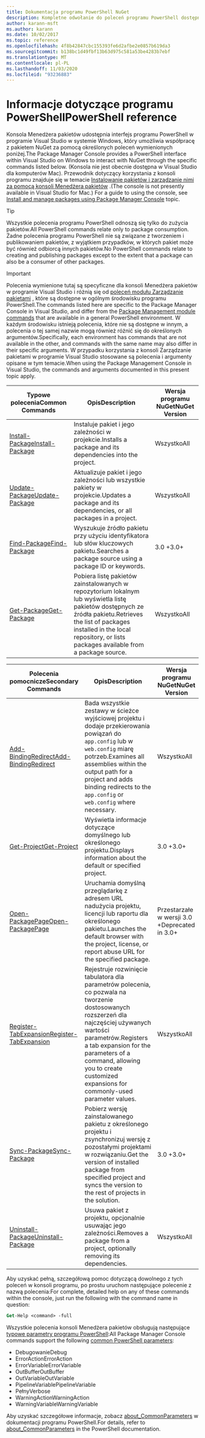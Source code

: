 ```yaml
---
title: Dokumentacja programu PowerShell NuGet
description: Kompletne odwołanie do poleceń programu PowerShell dostępnych w konsoli Menedżera pakietów NuGet w programie Visual Studio.
author: karann-msft
ms.author: karann
ms.date: 10/02/2017
ms.topic: reference
ms.openlocfilehash: 4f8b42847cbc155393fe6d2afbe2e0857b619da3
ms.sourcegitcommit: b138bc1d49fbf13b63d975c581a53be4283b7ebf
ms.translationtype: MT
ms.contentlocale: pl-PL
ms.lasthandoff: 11/03/2020
ms.locfileid: "93236883"
---
```

# <a name="powershell-reference"></a><span data-ttu-id="c9d2c-103">Informacje dotyczące programu PowerShell</span><span class="sxs-lookup"><span data-stu-id="c9d2c-103">PowerShell reference</span></span>

<span data-ttu-id="c9d2c-104">Konsola Menedżera pakietów udostępnia interfejs programu PowerShell w programie Visual Studio w systemie Windows, który umożliwia współpracę z pakietem NuGet za pomocą określonych poleceń wymienionych poniżej.</span><span class="sxs-lookup"><span data-stu-id="c9d2c-104">The Package Manager Console provides a PowerShell interface within Visual Studio on Windows to interact with NuGet through the specific commands listed below.</span></span> <span data-ttu-id="c9d2c-105">(Konsola nie jest obecnie dostępna w Visual Studio dla komputerów Mac). Przewodnik dotyczący korzystania z konsoli programu znajduje się w temacie [Instalowanie pakietów i zarządzanie nimi za pomocą konsoli Menedżera pakietów](../consume-packages/install-use-packages-powershell.md) .</span><span class="sxs-lookup"><span data-stu-id="c9d2c-105">(The console is not presently available in Visual Studio for Mac.) For a guide to using the console, see [Install and manage packages using Package Manager Console](../consume-packages/install-use-packages-powershell.md) topic.</span></span>

> [!Tip]
> <span data-ttu-id="c9d2c-106">Wszystkie polecenia programu PowerShell odnoszą się tylko do zużycia pakietów.</span><span class="sxs-lookup"><span data-stu-id="c9d2c-106">All PowerShell commands relate only to package consumption.</span></span> <span data-ttu-id="c9d2c-107">Żadne polecenia programu PowerShell nie są związane z tworzeniem i publikowaniem pakietów, z wyjątkiem przypadków, w których pakiet może być również odbiorcą innych pakietów.</span><span class="sxs-lookup"><span data-stu-id="c9d2c-107">No PowerShell commands relate to creating and publishing packages except to the extent that a package can also be a consumer of other packages.</span></span>

> [!Important]
> <span data-ttu-id="c9d2c-108">Polecenia wymienione tutaj są specyficzne dla konsoli Menedżera pakietów w programie Visual Studio i różnią się od [poleceń modułu Zarządzanie pakietami](/powershell/module/packagemanagement/?view=powershell-6) , które są dostępne w ogólnym środowisku programu PowerShell.</span><span class="sxs-lookup"><span data-stu-id="c9d2c-108">The commands listed here are specific to the Package Manager Console in Visual Studio, and differ from the [Package Management module commands](/powershell/module/packagemanagement/?view=powershell-6) that are available in a general PowerShell environment.</span></span> <span data-ttu-id="c9d2c-109">W każdym środowisku istnieją polecenia, które nie są dostępne w innym, a polecenia o tej samej nazwie mogą również różnić się do określonych argumentów.</span><span class="sxs-lookup"><span data-stu-id="c9d2c-109">Specifically, each environment has commands that are not available in the other, and commands with the same name may also differ in their specific arguments.</span></span> <span data-ttu-id="c9d2c-110">W przypadku korzystania z konsoli Zarządzanie pakietami w programie Visual Studio stosowane są polecenia i argumenty opisane w tym temacie.</span><span class="sxs-lookup"><span data-stu-id="c9d2c-110">When using the Package Management Console in Visual Studio, the commands and arguments documented in this present topic apply.</span></span>

| <span data-ttu-id="c9d2c-111">Typowe polecenia</span><span class="sxs-lookup"><span data-stu-id="c9d2c-111">Common Commands</span></span> | <span data-ttu-id="c9d2c-112">Opis</span><span class="sxs-lookup"><span data-stu-id="c9d2c-112">Description</span></span> | <span data-ttu-id="c9d2c-113">Wersja programu NuGet</span><span class="sxs-lookup"><span data-stu-id="c9d2c-113">NuGet Version</span></span> |
| --- | --- | --- |
| [<span data-ttu-id="c9d2c-114">Install-Package</span><span class="sxs-lookup"><span data-stu-id="c9d2c-114">Install-Package</span></span>](ps-reference/ps-ref-install-package.md) | <span data-ttu-id="c9d2c-115">Instaluje pakiet i jego zależności w projekcie.</span><span class="sxs-lookup"><span data-stu-id="c9d2c-115">Installs a package and its dependencies into the project.</span></span> | <span data-ttu-id="c9d2c-116">Wszystko</span><span class="sxs-lookup"><span data-stu-id="c9d2c-116">All</span></span> |
| [<span data-ttu-id="c9d2c-117">Update-Package</span><span class="sxs-lookup"><span data-stu-id="c9d2c-117">Update-Package</span></span>](ps-reference/ps-ref-update-package.md) | <span data-ttu-id="c9d2c-118">Aktualizuje pakiet i jego zależności lub wszystkie pakiety w projekcie.</span><span class="sxs-lookup"><span data-stu-id="c9d2c-118">Updates a package and its dependencies, or all packages in a project.</span></span> | <span data-ttu-id="c9d2c-119">Wszystko</span><span class="sxs-lookup"><span data-stu-id="c9d2c-119">All</span></span> |
| [<span data-ttu-id="c9d2c-120">Find-Package</span><span class="sxs-lookup"><span data-stu-id="c9d2c-120">Find-Package</span></span>](ps-reference/ps-ref-find-package.md) | <span data-ttu-id="c9d2c-121">Wyszukuje źródło pakietu przy użyciu identyfikatora lub słów kluczowych pakietu.</span><span class="sxs-lookup"><span data-stu-id="c9d2c-121">Searches a package source using a package ID or keywords.</span></span> | <span data-ttu-id="c9d2c-122">3.0 +</span><span class="sxs-lookup"><span data-stu-id="c9d2c-122">3.0+</span></span> |
| [<span data-ttu-id="c9d2c-123">Get-Package</span><span class="sxs-lookup"><span data-stu-id="c9d2c-123">Get-Package</span></span>](ps-reference/ps-ref-get-package.md) | <span data-ttu-id="c9d2c-124">Pobiera listę pakietów zainstalowanych w repozytorium lokalnym lub wyświetla listę pakietów dostępnych ze źródła pakietu.</span><span class="sxs-lookup"><span data-stu-id="c9d2c-124">Retrieves the list of packages installed in the local repository, or lists packages available from a package source.</span></span> | <span data-ttu-id="c9d2c-125">Wszystko</span><span class="sxs-lookup"><span data-stu-id="c9d2c-125">All</span></span> |

| <span data-ttu-id="c9d2c-126">Polecenia pomocnicze</span><span class="sxs-lookup"><span data-stu-id="c9d2c-126">Secondary Commands</span></span> | <span data-ttu-id="c9d2c-127">Opis</span><span class="sxs-lookup"><span data-stu-id="c9d2c-127">Description</span></span> | <span data-ttu-id="c9d2c-128">Wersja programu NuGet</span><span class="sxs-lookup"><span data-stu-id="c9d2c-128">NuGet Version</span></span> |
| --- | --- | --- |
| [<span data-ttu-id="c9d2c-129">Add-BindingRedirect</span><span class="sxs-lookup"><span data-stu-id="c9d2c-129">Add-BindingRedirect</span></span>](ps-reference/ps-ref-add-bindingredirect.md) | <span data-ttu-id="c9d2c-130">Bada wszystkie zestawy w ścieżce wyjściowej projektu i dodaje przekierowania powiązań do `app.config` lub w `web.config` miarę potrzeb.</span><span class="sxs-lookup"><span data-stu-id="c9d2c-130">Examines all assemblies within the output path for a project and adds binding redirects to the `app.config` or `web.config` where necessary.</span></span> | <span data-ttu-id="c9d2c-131">Wszystko</span><span class="sxs-lookup"><span data-stu-id="c9d2c-131">All</span></span> |
| [<span data-ttu-id="c9d2c-132">Get-Project</span><span class="sxs-lookup"><span data-stu-id="c9d2c-132">Get-Project</span></span>](ps-reference/ps-ref-get-project.md) | <span data-ttu-id="c9d2c-133">Wyświetla informacje dotyczące domyślnego lub określonego projektu.</span><span class="sxs-lookup"><span data-stu-id="c9d2c-133">Displays information about the default or specified project.</span></span> | <span data-ttu-id="c9d2c-134">3.0 +</span><span class="sxs-lookup"><span data-stu-id="c9d2c-134">3.0+</span></span> |
| [<span data-ttu-id="c9d2c-135">Open-PackagePage</span><span class="sxs-lookup"><span data-stu-id="c9d2c-135">Open-PackagePage</span></span>](ps-reference/ps-ref-open-packagepage.md) | <span data-ttu-id="c9d2c-136">Uruchamia domyślną przeglądarkę z adresem URL nadużycia projektu, licencji lub raportu dla określonego pakietu.</span><span class="sxs-lookup"><span data-stu-id="c9d2c-136">Launches the default browser with the project, license, or report abuse URL for the specified package.</span></span> | <span data-ttu-id="c9d2c-137">Przestarzałe w wersji 3.0 +</span><span class="sxs-lookup"><span data-stu-id="c9d2c-137">Deprecated in 3.0+</span></span> |
| [<span data-ttu-id="c9d2c-138">Register-TabExpansion</span><span class="sxs-lookup"><span data-stu-id="c9d2c-138">Register-TabExpansion</span></span>](ps-reference/ps-ref-register-tabexpansion.md) | <span data-ttu-id="c9d2c-139">Rejestruje rozwinięcie tabulatora dla parametrów polecenia, co pozwala na tworzenie dostosowanych rozszerzeń dla najczęściej używanych wartości parametrów.</span><span class="sxs-lookup"><span data-stu-id="c9d2c-139">Registers a tab expansion for the parameters of a command, allowing you to create customized expansions for commonly-used parameter values.</span></span> | <span data-ttu-id="c9d2c-140">Wszystko</span><span class="sxs-lookup"><span data-stu-id="c9d2c-140">All</span></span> |
| [<span data-ttu-id="c9d2c-141">Sync-Package</span><span class="sxs-lookup"><span data-stu-id="c9d2c-141">Sync-Package</span></span>](ps-reference/ps-ref-sync-package.md) | <span data-ttu-id="c9d2c-142">Pobierz wersję zainstalowanego pakietu z określonego projektu i zsynchronizuj wersję z pozostałymi projektami w rozwiązaniu.</span><span class="sxs-lookup"><span data-stu-id="c9d2c-142">Get the version of installed package from specified project and syncs the version to the rest of projects in the solution.</span></span> | <span data-ttu-id="c9d2c-143">3.0 +</span><span class="sxs-lookup"><span data-stu-id="c9d2c-143">3.0+</span></span> |
| [<span data-ttu-id="c9d2c-144">Uninstall-Package</span><span class="sxs-lookup"><span data-stu-id="c9d2c-144">Uninstall-Package</span></span>](ps-reference/ps-ref-uninstall-package.md) | <span data-ttu-id="c9d2c-145">Usuwa pakiet z projektu, opcjonalnie usuwając jego zależności.</span><span class="sxs-lookup"><span data-stu-id="c9d2c-145">Removes a package from a project, optionally removing its dependencies.</span></span> | <span data-ttu-id="c9d2c-146">Wszystko</span><span class="sxs-lookup"><span data-stu-id="c9d2c-146">All</span></span> |

<span data-ttu-id="c9d2c-147">Aby uzyskać pełną, szczegółową pomoc dotyczącą dowolnego z tych poleceń w konsoli programu, po prostu uruchom następujące polecenie z nazwą polecenia:</span><span class="sxs-lookup"><span data-stu-id="c9d2c-147">For complete, detailed help on any of these commands within the console, just run the following with the command name in question:</span></span>

```ps
Get-Help <command> -full
```

<span data-ttu-id="c9d2c-148">Wszystkie polecenia konsoli Menedżera pakietów obsługują następujące [typowe parametry programu PowerShell](/powershell/module/microsoft.powershell.core/about/about_commonparameters):</span><span class="sxs-lookup"><span data-stu-id="c9d2c-148">All Package Manager Console commands support the following [common PowerShell parameters](/powershell/module/microsoft.powershell.core/about/about_commonparameters):</span></span>

- <span data-ttu-id="c9d2c-149">Debugowanie</span><span class="sxs-lookup"><span data-stu-id="c9d2c-149">Debug</span></span>
- <span data-ttu-id="c9d2c-150">ErrorAction</span><span class="sxs-lookup"><span data-stu-id="c9d2c-150">ErrorAction</span></span>
- <span data-ttu-id="c9d2c-151">ErrorVariable</span><span class="sxs-lookup"><span data-stu-id="c9d2c-151">ErrorVariable</span></span>
- <span data-ttu-id="c9d2c-152">OutBuffer</span><span class="sxs-lookup"><span data-stu-id="c9d2c-152">OutBuffer</span></span>
- <span data-ttu-id="c9d2c-153">OutVariable</span><span class="sxs-lookup"><span data-stu-id="c9d2c-153">OutVariable</span></span>
- <span data-ttu-id="c9d2c-154">PipelineVariable</span><span class="sxs-lookup"><span data-stu-id="c9d2c-154">PipelineVariable</span></span>
- <span data-ttu-id="c9d2c-155">Pełny</span><span class="sxs-lookup"><span data-stu-id="c9d2c-155">Verbose</span></span>
- <span data-ttu-id="c9d2c-156">WarningAction</span><span class="sxs-lookup"><span data-stu-id="c9d2c-156">WarningAction</span></span>
- <span data-ttu-id="c9d2c-157">WarningVariable</span><span class="sxs-lookup"><span data-stu-id="c9d2c-157">WarningVariable</span></span>

<span data-ttu-id="c9d2c-158">Aby uzyskać szczegółowe informacje, zobacz [about_CommonParameters](/powershell/module/microsoft.powershell.core/about/about_commonparameters) w dokumentacji programu PowerShell.</span><span class="sxs-lookup"><span data-stu-id="c9d2c-158">For details, refer to [about_CommonParameters](/powershell/module/microsoft.powershell.core/about/about_commonparameters) in the PowerShell documentation.</span></span>